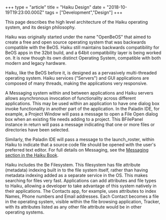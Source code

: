 +++
type = "article"
title = "Haiku Design"
date = "2018-10-19T19:23:00.000Z"
tags = ["Development","Design"]
+++

<p class="intro">This page describes the high level architecture of the Haiku operating system, and its design philosophy.</p>

<p>Haiku was originally started under the name "OpenBeOS" that aimed to create a free and open source operating system that was backwards compatible with the BeOS. Haiku still maintains backwards compatibility for BeOS apps in the 32bit build, and a 64bit compatibility layer is being worked on. It is now though its own distinct Operating System, compatible with both modern and legacy hardware.</p>

<p>Haiku, like the BeOS before it, is designed as a pervasively multi-threaded operating system. Haiku services ("Servers") and GUI applications are composed of many threads, making the applications very responsive.</p>

<p>A Messaging system within and between applications and Haiku servers allows asynchronous invocation of functionality across different applications. This may be used within an application to have one dialog box invoke functionality in another part of the application. In the Paladin IDE, for example, a Project Window will pass a message to open a File Open dialog box when an existing file needs adding to a project. This BFilePanel instance in return will pass a message indicating that one or more files or directories have been selected.</p>

<p>Similarly, the Paladin IDE will pass a message to the launch_roster, within Haiku to indicate that a source code file should be opened with the user's preferred text editor. For full details on Messaging, see the <a href="/docs/api/app_messaging.html" target="_blank_">Messaging section in the Haiku Book</a>.</p>

<p>Haiku includes the Be Filesystem. This filesystem has file attribute (metadata) indexing built in to the file system itself, rather than having metadata indexing added as a separate service in the OS. This makes searching for files very fast. Applications can add attributes and file types to Haiku, allowing a developer to take advantage of this system natively in their applications. The Contacts app, for example, uses attributes to index Names, Phone numbers and Email addresses. Each Contact becomes a file in the operating system, visible within the file browsing application, Tracker, with its attributes listed as any other file attribute would be in other operating systems.</p>